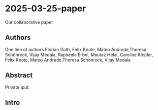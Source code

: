 # 2025-03-25-paper
Our collaborative paper

## Authors



One line of authors
Florian Goth, Felix Knote, Mateo Andrade,Theresa Schönrock, Vijay Medala, Raphaela Erbel, Moutaz Helal, Carolina Köstler, Felix Knote, Mateo Andrade,Theresa Schönrock, Vijay Medala

## Abstract
Private Iput.

## Intro


